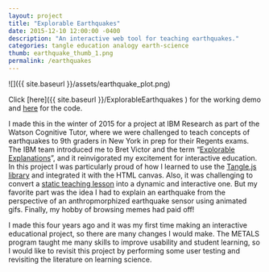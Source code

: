 ```yaml
---
layout: project
title: "Explorable Earthquakes"
date: 2015-12-10 12:00:00 -0400
description: "An interactive web tool for teaching earthquakes."
categories: tangle education analogy earth-science
thumb: earthquake_thumb_1.png
permalink: /earthquakes
---
```


![]({{ site.baseurl }}/assets/earthquake_plot.png)

Click [here]({{ site.baseurl }}/ExplorableEarthquakes ) for the working demo and [here](https://github.com/kevindeland/ExplorableEarthquakes) for the code.

I made this in the winter of 2015 for a project at IBM Research as part of the Watson Cognitive Tutor, where we were challenged to teach concepts of earthquakes to 9th graders in New York in prep for their Regents exams. The IBM team introduced me to Bret Victor and the term “[Explorable Explanations](http://worrydream.com/ExplorableExplanations)”, and it reinvigorated my excitement for interactive education. In this project I was particularly proud of how I learned to use the [Tangle.js library](http://worrydream.com/Tangle/) and integrated it with the HTML canvas. Also, it was challenging to convert a [static teaching lesson](https://www.maplesoft.com/support/help/Maple/view.aspx?path=MathApps/EpicenterOfEarthquakes) into a dynamic and interactive one. But my favorite part was the idea I had to explain an earthquake from the perspective of an anthropmorphized earthquake sensor using animated gifs. Finally, my hobby of browsing memes had paid off! 

I made this four years ago and it was my first time making an interactive educational project, so there are many changes I would make. The METALS program taught me many skills to improve usability and student learning, so I would like to revisit this project by performing some user testing and revisiting the literature on learning science.

